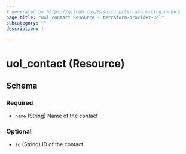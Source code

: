 ```yaml
---
# generated by https://github.com/hashicorp/terraform-plugin-docs
page_title: "uol_contact Resource - terraform-provider-uol"
subcategory: ""
description: |-
  
---
```


# uol_contact (Resource)





<!-- schema generated by tfplugindocs -->
## Schema

### Required

- `name` (String) Name of the contact

### Optional

- `id` (String) ID of the contact

